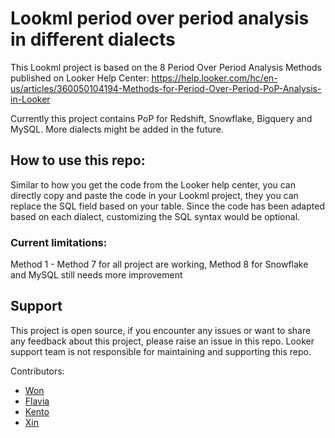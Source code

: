 # Lookml period over period analysis in different dialects


This Lookml project is based on the 8 Period Over Period Analysis Methods published on Looker Help Center: https://help.looker.com/hc/en-us/articles/360050104194-Methods-for-Period-Over-Period-PoP-Analysis-in-Looker

Currently this project contains PoP for Redshift, Snowflake, Bigquery and MySQL. More dialects might be added in the future.

## How to use this repo:
Similar to how you get the code from the Looker help center, you can directly copy and paste the code in your Lookml project, they you can replace the SQL field based on your table. Since the code has been adapted based on each dialect, customizing the SQL syntax would be optional.

### Current limitations:
Method 1 - Method 7 for all project are working, Method 8 for Snowflake and MySQL still needs more improvement

## Support
This project is open source, if you encounter any issues or want to share any feedback about this project, please raise an issue in this repo. Looker support team is not responsible for maintaining and supporting this repo.

Contributors:
- [Won](https://github.com/wonkyounglooker)
- [Flavia](https://github.com/flavialooker)
- [Kento](https://github.com/kentomine)
- [Xin](https://github.com/xin-looker)
